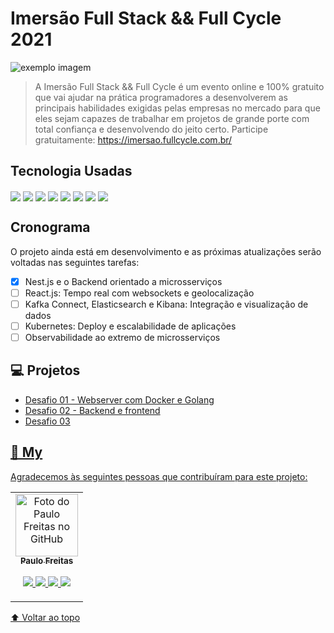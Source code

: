 # Imersão Full Stack && Full Cycle 2021

<img src="https://events-fullcycle.s3.amazonaws.com/events-fullcycle/static/site/img/logo-fullcycle-2.png" alt="exemplo imagem">

> A Imersão Full Stack && Full Cycle é um evento online e 100% gratuito que vai ajudar na prática programadores a desenvolverem as principais habilidades exigidas pelas empresas no mercado para que eles sejam capazes de trabalhar em projetos de grande porte com total confiança e desenvolvendo do jeito certo.
Participe gratuitamente: https://imersao.fullcycle.com.br/

## Tecnologia Usadas
 <img align="center" src="https://th3hydr4.files.wordpress.com/2021/04/anyconv.com__nestjs.png"/>	
 <img align="center" src="https://th3hydr4.files.wordpress.com/2021/04/anyconv.com__ka.png"/>	
 <img align="center" src="https://th3hydr4.files.wordpress.com/2021/04/anyconv.com__golang.png"/>	
 <img align="center" src="https://th3hydr4.files.wordpress.com/2021/04/reactjs-1.png"/>	
 <img align="center" src="https://th3hydr4.files.wordpress.com/2021/04/githubactions.png"/>
 <img align="center" src="https://th3hydr4.files.wordpress.com/2021/04/docker.png"/>
 <img align="center" src="https://th3hydr4.files.wordpress.com/2021/04/anyconv.com__kubernetes.png"/>
 <img align="center" src="https://th3hydr4.files.wordpress.com/2021/04/elasticstack.png"/>

## Cronograma

O projeto ainda está em desenvolvimento e as próximas atualizações serão voltadas nas seguintes tarefas:

- [x] Nest.js e o Backend orientado a microsserviços
- [ ] React.js: Tempo real com websockets e geolocalização
- [ ] Kafka Connect, Elasticsearch e Kibana: Integração e visualização de dados
- [ ] Kubernetes: Deploy e escalabilidade de aplicações
- [ ] Observabilidade ao extremo de microsserviços

## 💻 Projetos

- <a href="#"> Desafio 01 - Webserver com Docker e Golang
- <a href="#"> Desafio 02 - Backend e frontend
- <a href="#"> Desafio 03


## 🤝 My

Agradecemos às seguintes pessoas que contribuíram para este projeto:

<table>
  <tr>
    <td align="center">
      <a href="#">
        <img src="https://avatars.githubusercontent.com/u/42820569?s=460&u=756d1c6a756b352a1095e7cb9289d3170f909765&v=4" width="100px;" alt="Foto do Paulo Freitas no GitHub"/><br>
        <sub>
          <b>Paulo Freitas</b>
        </sub>
        <p align="center">
        <a href="https://www.instagram.com/paulofreitas.py/">
    <img src="https://img.shields.io/badge/Instagram-FF0080?style=for-the-badge&logo=instagram&logoColor=white"/>
  </a>
  <a href="https://www.linkedin.com/in/paulofreitas-py/">
    <img src="https://img.shields.io/badge/LinkedIn-0077B5?style=for-the-badge&logo=linkedin&logoColor=white"/>
  </a>
  <a href="https://github.com/paulofreitas-py">
    <img src="https://img.shields.io/badge/GitHub-100000?style=for-the-badge&logo=github&logoColor=white"/>
    <a href="https://t.me/paulofreitas_py">
    <img src="https://img.shields.io/badge/Telegram-084B8A?style=for-the-badge&logo=telegram&logoColor=white"/>
      </a>
    </td>
    
  </tr>
</table>



[⬆ Voltar ao topo](#nome-do-projeto)<br>

